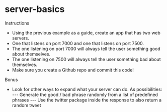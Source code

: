 # server-basics

Instructions

- Using the previous example as a guide, create an app that has two web servers.
- One that listens on port 7000 and one that listens on port 7500.
- The one listening on port 7000 will always tell the user something good about themselves.
- The one listening on 7500 will always tell the user something bad about themselves.
- Make sure you create a Github repo and commit this code!

Bonus

- Look for other ways to expand what your server can do. As possibilities:
--- Generate the good / bad phrase randomly from a list of predefined phrases
--- Use the twitter package inside the response to also return a random tweet